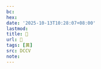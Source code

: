 ```yaml
---
bc:
hex:
date: '2025-10-13T10:28:07+08:00'
lastmod:
title: 􄳻
url: 􄳻
tags: [䔬]
src: DCCV
note:
---
```

